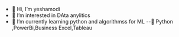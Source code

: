 - 👋 Hi, I’m yeshamodi
- 👀 I’m interested in DAta anylitics
- 🌱 I’m currently learning python and algorithmss for ML
--🐍 Python ,PowerBi,Business Excel,Tableau

